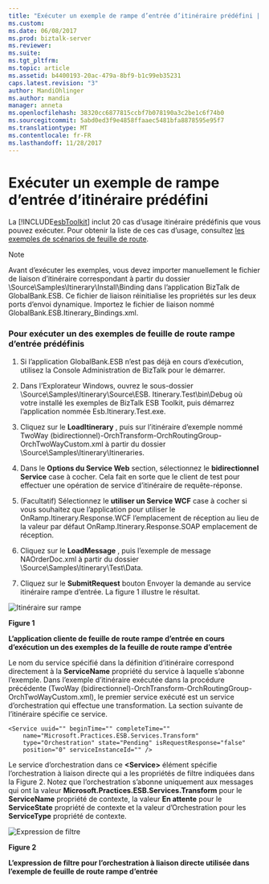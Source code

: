 ```yaml
---
title: "Exécuter un exemple de rampe d’entrée d’itinéraire prédéfini | Documents Microsoft"
ms.custom: 
ms.date: 06/08/2017
ms.prod: biztalk-server
ms.reviewer: 
ms.suite: 
ms.tgt_pltfrm: 
ms.topic: article
ms.assetid: b4400193-20ac-479a-8bf9-b1c99eb35231
caps.latest.revision: "3"
author: MandiOhlinger
ms.author: mandia
manager: anneta
ms.openlocfilehash: 38320cc6877815ccbf7b078190a3c2be1c6f74b0
ms.sourcegitcommit: 5abd0ed3f9e4858ffaaec5481bfa8878595e95f7
ms.translationtype: MT
ms.contentlocale: fr-FR
ms.lasthandoff: 11/28/2017
---
```

# <a name="run-a-predefined-itinerary-on-ramp-sample"></a>Exécuter un exemple de rampe d’entrée d’itinéraire prédéfini
La [!INCLUDE[esbToolkit](../includes/esbtoolkit-md.md)] inclut 20 cas d’usage itinéraire prédéfinis que vous pouvez exécuter. Pour obtenir la liste de ces cas d’usage, consultez [les exemples de scénarios de feuille de route](../esb-toolkit/the-sample-itinerary-scenarios.md).  
  
> [!NOTE]
>  Avant d’exécuter les exemples, vous devez importer manuellement le fichier de liaison d’itinéraire correspondant à partir du dossier \Source\Samples\Itinerary\Install\Binding dans l’application BizTalk de GlobalBank.ESB. Ce fichier de liaison réinitialise les propriétés sur les deux ports d’envoi dynamique. Importez le fichier de liaison nommé GlobalBank.ESB.Itinerary_Bindings.xml.  
  
### <a name="to-run-one-of-the-pre-defined-itinerary-on-ramp-samples"></a>Pour exécuter un des exemples de feuille de route rampe d’entrée prédéfinis  
  
1.  Si l’application GlobalBank.ESB n’est pas déjà en cours d’exécution, utilisez la Console Administration de BizTalk pour le démarrer.  
  
2.  Dans l’Explorateur Windows, ouvrez le sous-dossier \Source\Samples\Itinerary\Source\ESB. Itinerary.Test\bin\Debug où votre installé les exemples de BizTalk ESB Toolkit, puis démarrez l’application nommée Esb.Itinerary.Test.exe.  
  
3.  Cliquez sur le **LoadItinerary** , puis sur l’itinéraire d’exemple nommé TwoWay (bidirectionnel)-OrchTransform-OrchRoutingGroup-OrchTwoWayCustom.xml à partir du dossier \Source\Samples\Itinerary\Itineraries.  
  
4.  Dans le **Options du Service Web** section, sélectionnez le **bidirectionnel Service** case à cocher. Cela fait en sorte que le client de test pour effectuer une opération de service d’itinéraire de requête-réponse.  
  
5.  (Facultatif) Sélectionnez le **utiliser un Service WCF** case à cocher si vous souhaitez que l’application pour utiliser le OnRamp.Itinerary.Response.WCF l’emplacement de réception au lieu de la valeur par défaut OnRamp.Itinerary.Response.SOAP emplacement de réception.  
  
6.  Cliquez sur le **LoadMessage** , puis l’exemple de message NAOrderDoc.xml à partir du dossier \Source\Samples\Itinerary\Test\Data.  
  
7.  Cliquez sur le **SubmitRequest** bouton Envoyer la demande au service itinéraire rampe d’entrée. La figure 1 illustre le résultat.  
  
 ![Itinéraire sur rampe](../esb-toolkit/media/ch6-itineraryonramp.gif "§ 6-ItineraryOnRamp")  
  
 **Figure 1**  
  
 **L’application cliente de feuille de route rampe d’entrée en cours d’exécution un des exemples de la feuille de route rampe d’entrée**  
  
 Le nom du service spécifié dans la définition d’itinéraire correspond directement à la **ServiceName** propriété du service à laquelle s’abonne l’exemple. Dans l’exemple d’itinéraire exécutée dans la procédure précédente (TwoWay (bidirectionnel)-OrchTransform-OrchRoutingGroup-OrchTwoWayCustom.xml), le premier service exécuté est un service d’orchestration qui effectue une transformation. La section suivante de l’itinéraire spécifie ce service.  
  
```  
<Service uuid="" beginTime="" completeTime=""   
    name="Microsoft.Practices.ESB.Services.Transform"  
    type="Orchestration" state="Pending" isRequestResponse="false"  
    position="0" serviceInstanceId="" />  
```  
  
 Le service d’orchestration dans ce  **\<Service\>**  élément spécifie l’orchestration à liaison directe qui a les propriétés de filtre indiquées dans la Figure 2. Notez que l’orchestration s’abonne uniquement aux messages qui ont la valeur **Microsoft.Practices.ESB.Services.Transform** pour le **ServiceName** propriété de contexte, la valeur  **En attente** pour le **ServiceState** propriété de contexte et la valeur d’Orchestration pour les **ServiceType** propriété de contexte.  
  
 ![Expression de filtre](../esb-toolkit/media/ch6-filterexpression.gif "§ 6-FilterExpression")  
  
 **Figure 2**  
  
 **L’expression de filtre pour l’orchestration à liaison directe utilisée dans l’exemple de feuille de route rampe d’entrée**